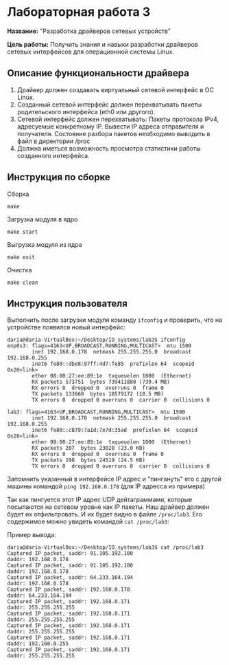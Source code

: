 # Лабораторная работа 3

**Название:** "Разработка драйверов сетевых устройств"

**Цель работы:** 
Получить знания и навыки разработки драйверов сетевых интерфейсов для операционной системы Linux.

## Описание функциональности драйвера

1. Драйвер должен создавать виртуальный сетевой интерфейс в ОС Linux.
2. Созданный сетевой интерфейс должен перехватывать пакеты родительского интерфейса (eth0 или другого).
3. Сетевой интерфейс должен перехватывать:
    Пакеты протокола IPv4, адресуемые конкретному IP. Вывести IP адреса отправителя и получателя.
    Состояние разбора пакетов необходимо выводить в файл в директории /proc
4. Должна иметься возможность просмотра статистики работы созданного интерфейса.

## Инструкция по сборке

Сборка

`make`

Загрузка модуля в ядро

`make start`

Выгрузка модуля из ядра

`make exit`

Очистка

`make clean`

## Инструкция пользователя

Выполнить после загрузки модуля команду `ifconfig` и проверить, что на устройстве появился новый интерфейс:
```
daria@daria-VirtualBox:~/Desktop/IO_systems/lab3$ ifconfig
enp0s3: flags=4163<UP,BROADCAST,RUNNING,MULTICAST>  mtu 1500
        inet 192.168.0.178  netmask 255.255.255.0  broadcast 192.168.0.255
        inet6 fe80::dbe8:97ff:4d7:fe85  prefixlen 64  scopeid 0x20<link>
        ether 08:00:27:ee:89:1e  txqueuelen 1000  (Ethernet)
        RX packets 573751  bytes 739411880 (739.4 MB)
        RX errors 0  dropped 0  overruns 0  frame 0
        TX packets 133660  bytes 18579172 (18.5 MB)
        TX errors 0  dropped 0 overruns 0  carrier 0  collisions 0

lab3: flags=4163<UP,BROADCAST,RUNNING,MULTICAST>  mtu 1500
        inet 192.168.0.178  netmask 255.255.255.0  broadcast 192.168.0.255
        inet6 fe80::c879:7a1d:7e7d:35ad  prefixlen 64  scopeid 0x20<link>
        ether 08:00:27:ee:89:1e  txqueuelen 1000  (Ethernet)
        RX packets 207  bytes 23028 (23.0 KB)
        RX errors 0  dropped 0  overruns 0  frame 0
        TX packets 198  bytes 24519 (24.5 KB)
        TX errors 0  dropped 0 overruns 0  carrier 0  collisions 0
```

Запомнить указанный в интерфейсе IP адрес и "пингануть" его с другой машины командой `ping 192.168.0.178` (для IP адресса из примера)

Так как пингуется этот IP адрес UDP дейтаграммами, которые посылаются на сетевом уровне как IP пакеты. Наш драйвер должен будет их отфильтровать. 
И их будет видно в файле `/proc/lab3`. Его содержимое можно увидеть командой `cat /proc/lab3`:

Пример вывода:
```
daria@daria-VirtualBox:~/Desktop/IO_systems/lab3$ cat /proc/lab3
Captured IP packet, saddr: 91.105.192.100
daddr: 192.168.0.178
Captured IP packet, saddr: 91.105.192.100
daddr: 192.168.0.178
Captured IP packet, saddr: 64.233.164.194
daddr: 192.168.0.178
Captured IP packet, saddr: 192.168.0.178
daddr: 64.233.164.194
Captured IP packet, saddr: 192.168.0.171
daddr: 255.255.255.255
Captured IP packet, saddr: 192.168.0.171
daddr: 255.255.255.255
Captured IP packet, saddr: 192.168.0.171
daddr: 255.255.255.255
Captured IP packet, saddr: 192.168.0.171
daddr: 192.168.0.255
Captured IP packet, saddr: 192.168.0.171
daddr: 255.255.255.255
```
